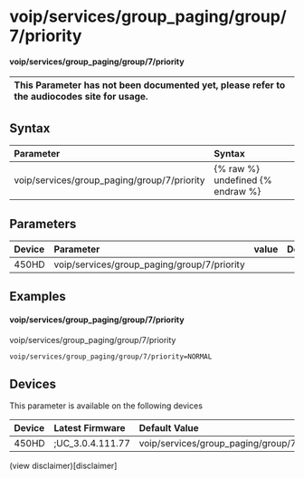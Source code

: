 ﻿---
description: voip/services/group_paging/group/7/priority
search:
    keywords: ['voip','services','group_paging','group','7','priority']
---

# voip/services/group_paging/group/7/priority

#### voip/services/group_paging/group/7/priority


| This Parameter has not been documented yet, please refer to the audiocodes site for usage.  |
| :--- |

## Syntax
| Parameter | Syntax |
| :--- | :--- |
|voip/services/group_paging/group/7/priority | {% raw %} undefined {% endraw %} |

## Parameters
|Device|Parameter|value|Description|
|:---|:---|:---|:---|
| 450HD | voip/services/group_paging/group/7/priority |  |  |

## Examples
#### voip/services/group_paging/group/7/priority

voip/services/group_paging/group/7/priority

```
voip/services/group_paging/group/7/priority=NORMAL
```

## Devices
This parameter is available on the following devices

| Device | Latest Firmware | Default Value |
|:---|:---|:---|
| 450HD | ;UC_3.0.4.111.77 | voip/services/group_paging/group/7/priority=NORMAL 

(view disclaimer)[disclaimer]
